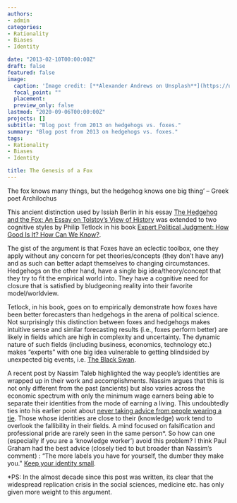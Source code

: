 ```yaml
---
authors:
- admin
categories:
- Rationality
- Biases
- Identity

date: "2013-02-10T00:00:00Z"
draft: false
featured: false
image:
  caption: 'Image credit: [**Alexander Andrews on Unsplash**](https://unsplash.com/photos/mEdKuPYJe1I)'
  focal_point: ""
  placement: 
  preview_only: false
lastmod: "2020-09-06T00:00:00Z" 
projects: []
subtitle: "Blog post from 2013 on hedgehogs vs. foxes."
summary: "Blog post from 2013 on hedgehogs vs. foxes."
tags:
- Rationality
- Biases
- Identity

title: The Genesis of a Fox
---
```


The fox knows many things, but the hedgehog knows one big thing’ – Greek poet Archilochus

This ancient distinction used by Issiah Berlin in his essay [The Hedgehog and the Fox: An Essay on Tolstoy’s View of History](https://www.amazon.com/gp/product/1566630193/ref=as_li_qf_sp_asin_tl?ie=UTF8&camp=1789&creative=9325&creativeASIN=1566630193&linkCode=as2&tag=chechablo-20) was extended to two cognitive styles by Philip Tetlock in his book [Expert Political Judgment: How Good Is It? How Can We Know?](https://www.amazon.com/gp/product/0691128715/ref=as_li_tf_tl?ie=UTF8&camp=1789&creative=9325&creativeASIN=0691128715&linkCode=as2&tag=chechablo-20).

The gist of the argument is that Foxes have an eclectic toolbox, one they apply without any concern for pet theories/concepts (they don’t have any) and as such can better adapt themselves to changing circumstances. Hedgehogs on the other hand, have a single big idea/theory/concept that they try to fit the empirical world into. They have a cognitive need for closure that is satisfied by bludgeoning reality into their favorite model/worldview.

Tetlock, in his book, goes on to empirically demonstrate how foxes have been better forecasters than hedgehogs in the arena of political science. Not surprisingly this distinction between foxes and hedgehogs makes intuitive sense and similar forecasting results (i.e., foxes perform better) are likely in fields which are high in complexity and uncertainty. The dynamic nature of such fields (including business, economics, technology etc.) makes “experts” with one big idea vulnerable to getting blindsided by unexpected big events, i.e. [The Black Swan](http://www.amazon.com/gp/product/081297381X/ref=as_li_tf_tl?ie=UTF8&camp=1789&creative=9325&creativeASIN=081297381X&linkCode=as2&tag=chechablo-20).

A recent post by Nassim Taleb highlighted the way people’s identities are wrapped up in their work and accomplishments. Nassim argues that this is not only different from the past (ancients) but also varies across the economic spectrum with only the minimum wage earners being able to separate their identities from the mode of earning a living. This undoubtedly ties into his earlier point about [never taking advice from people wearing a tie](https://www.youtube.com/watch?v=Qxvgm17COj4). Those whose identities are close to their (knowledge) work tend to overlook the fallibility in their fields. A mind focused on falsification and professional pride are rarely seen in the same person*. So how can one (especially if you are a ‘knowledge worker’) avoid this problem? I think Paul Graham had the best advice (closely tied to but broader than Nassim’s comment) : “The more labels you have for yourself, the dumber they make you." [Keep your identity small](http://www.paulgraham.com/identity.html).



*PS: In the almost decade since this post was written, its clear that the widespread replication crisis in the social sciences, medicine etc. has only given more weight to this argument.